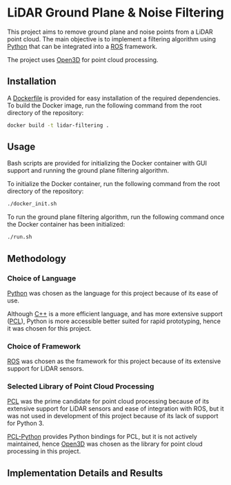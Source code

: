 # LiDAR Ground Plane & Noise Filtering

This project aims to remove ground plane and noise points from a LiDAR point cloud.
The main objective is to implement a filtering algorithm using [Python](https://www.python.org/) that can be integrated into a [ROS](https://www.ros.org/) framework.

The project uses [Open3D](http://www.open3d.org/) for point cloud processing.

## Installation

A [Dockerfile](Dockerfile) is provided for easy installation of the required dependencies.
To build the Docker image, run the following command from the root directory of the repository:

```bash
docker build -t lidar-filtering .
```

## Usage

Bash scripts are provided for initializing the Docker container with GUI support and running the ground plane filtering algorithm.

To initialize the Docker container, run the following command from the root directory of the repository:

```bash
./docker_init.sh
```

To run the ground plane filtering algorithm, run the following command once the Docker container has been initialized:

```bash
./run.sh
```

## Methodology

### Choice of Language

[Python](https://www.python.org/) was chosen as the language for this project because of its ease of use.

Although [C++](https://isocpp.org/) is a more efficient language, and has more extensive support ([PCL](http://pointclouds.org/)), Python is more accessible better suited for rapid prototyping, hence it was chosen for this project.

### Choice of Framework

[ROS](https://www.ros.org/) was chosen as the framework for this project because of its extensive support for LiDAR sensors.

### Selected Library of Point Cloud Processing

[PCL](http://pointclouds.org/) was the prime candidate for point cloud processing because of its extensive support for LiDAR sensors and ease of integration with ROS, but it was not used in development of this project because of its lack of support for Python 3.

[PCL-Python](https://github.com/strawlab/python-pcl) provides Python bindings for PCL, but it is not actively maintained, hence [Open3D](http://www.open3d.org/) was chosen as the library for point cloud processing in this project.

## Implementation Details and Results
